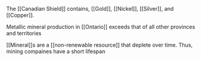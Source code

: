 The [[Canadian Shield]] contains, [[Gold]], [[Nickel]], [[Silver]], and [[Copper]].

Metallic mineral production in [[Ontario]] exceeds that of all other provinces and territories

[[Mineral]]s are a [[non-renewable resource]] that deplete over time. Thus, mining compaines have a short lifespan

